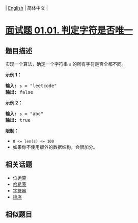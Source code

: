 
| [English](README_EN.md) | 简体中文 |

# [面试题 01.01. 判定字符是否唯一](https://leetcode-cn.com/problems/is-unique-lcci/)

## 题目描述

<p>实现一个算法，确定一个字符串 <code>s</code> 的所有字符是否全都不同。</p>

<p><strong>示例 1：</strong></p>

<pre><strong>输入:</strong> <code>s</code> = &quot;leetcode&quot;
<strong>输出:</strong> false 
</pre>

<p><strong>示例 2：</strong></p>

<pre><strong>输入:</strong> <code>s</code> = &quot;abc&quot;
<strong>输出:</strong> true
</pre>

<p><strong>限制：</strong></p>
<ul>
	<li><code>0 <= len(s) <= 100 </code></li>
	<li>如果你不使用额外的数据结构，会很加分。</li>
</ul>
    

## 相关话题

- [位运算](https://leetcode-cn.com/tag/bit-manipulation)
- [哈希表](https://leetcode-cn.com/tag/hash-table)
- [字符串](https://leetcode-cn.com/tag/string)
- [排序](https://leetcode-cn.com/tag/sorting)

## 相似题目


